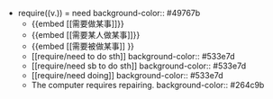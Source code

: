 - require((v.)) = need
  background-color:: #49767b
	- {{embed [[需要做某事]]}}
	- {{embed [[需要某人做某事]]}}
	- {{embed [[需要被做某事]] }}
	- [[require/need to do sth]]
	  background-color:: #533e7d
	- [[require/need sb to do sth]]
	  background-color:: #533e7d
	- [[require/need doing]]
	  background-color:: #533e7d
	- The computer requires repairing.
	  background-color:: #264c9b